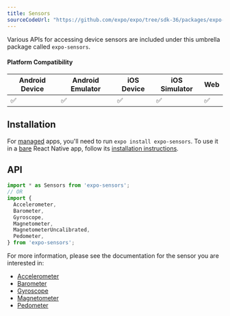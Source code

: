 ```yaml
---
title: Sensors
sourceCodeUrl: "https://github.com/expo/expo/tree/sdk-36/packages/expo-sensors"
---
```


Various APIs for accessing device sensors are included under this umbrella package called `expo-sensors`.

#### Platform Compatibility

| Android Device | Android Emulator | iOS Device | iOS Simulator |  Web  |
| ------ | ---------- | ------ | ------ | ------ |
| ✅     |  ✅     | ✅     | ✅     | ✅    |

## Installation

For [managed](../../introduction/managed-vs-bare/#managed-workflow) apps, you'll need to run `expo install expo-sensors`. To use it in a [bare](../../introduction/managed-vs-bare/#bare-workflow) React Native app, follow its [installation instructions](https://github.com/expo/expo/tree/master/packages/expo-sensors).

## API

```js
import * as Sensors from 'expo-sensors';
// OR
import {
  Accelerometer,
  Barometer,
  Gyroscope,
  Magnetometer,
  MagnetometerUncalibrated,
  Pedometer,
} from 'expo-sensors';
```

For more information, please see the documentation for the sensor you are interested in:

- [Accelerometer](../accelerometer/)
- [Barometer](../barometer/)
- [Gyroscope](../gyroscope/)
- [Magnetometer](../magnetometer/)
- [Pedometer](../pedometer/) 
